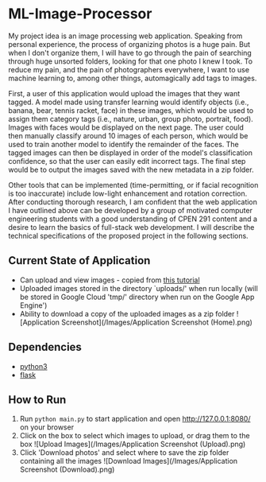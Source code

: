 # ML-Image-Processor

My project idea is an image processing web application. Speaking from personal experience, the process of organizing photos is a huge pain. But when I don't organize them, I will have to go through the pain of searching through huge unsorted folders, looking for that one photo I knew I took. To reduce my pain, and the pain of photographers everywhere, I want to use machine learning to, among other things, automagically add tags to images.

First, a user of this application would upload the images that they want tagged. A model made using transfer learning would identify objects (i.e., banana, bear, tennis racket, face) in these images, which would be used to assign them category tags (i.e., nature, urban, group photo, portrait, food). Images with faces would be displayed on the next page. The user could then manually classify around 10 images of each person, which would be used to train another model to identify the remainder of the faces. The tagged images can then be displayed in order of the model's classification confidence, so that the user can easily edit incorrect tags. The final step would be to output the images saved with the new metadata in a zip folder.

Other tools that can be implemented (time-permitting, or if facial recognition is too inaccurate) include low-light enhancement and rotation correction. After conducting thorough research, I am confident that the web application I have outlined above can be developed by a group of motivated computer engineering students with a good understanding of CPEN 291 content and a desire to learn the basics of full-stack web development. I will describe the technical specifications of the proposed project in the following sections.

## Current State of Application

- Can upload and view images - copied from [this tutorial](https://blog.miguelgrinberg.com/post/handling-file-uploads-with-flask)
- Uploaded images stored in the directory `uploads/' when run locally (will be stored in Google Cloud 'tmp/' directory when run on the Google App Engine')
- Ability to download a copy of the uploaded images as a zip folder
![Application Screenshot](/Images/Application Screenshot (Home).png)

## Dependencies

- [python3](https://www.python.org/download/releases/3.0/)
- [flask](https://flask.palletsprojects.com/en/1.1.x/installation/)

## How to Run

1. Run `python main.py` to start application and open http://127.0.0.1:8080/ on your browser
2. Click on the box to select which images to upload, or drag them to the box
![Upload Images](/Images/Application Screenshot (Upload).png)
3. Click 'Download photos' and select where to save the zip folder containing all the images
![Download Images](/Images/Application Screenshot (Download).png)
